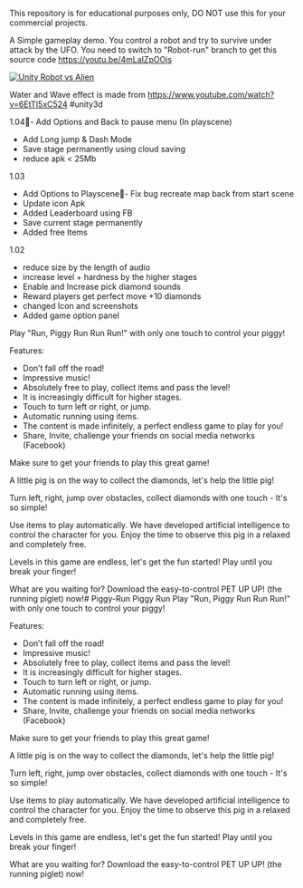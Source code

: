 This repository is for educational purposes only, DO NOT use this for your commercial projects.

A Simple gameplay demo. You control a robot and try to survive under attack by the UFO.
 You need to switch to "Robot-run" branch to get this source code
https://youtu.be/4mLaIZpOOjs

[![Unity Robot vs Alien](https://img.youtube.com/vi/4mLaIZpOOjs/0.jpg)](https://www.youtube.com/watch?v=4mLaIZpOOjs)

Water and Wave effect is made from
https://www.youtube.com/watch?v=6EtTI5xC524
#unity3d

1.04- Add Options and Back to pause menu (In playscene)
- Add Long jump & Dash Mode
- Save stage permanently using cloud saving
- reduce apk < 25Mb

1.03
- Add Options to Playscene- Fix bug recreate map back from start scene
- Update icon Apk
- Added Leaderboard using FB
- Save current stage permanently 
- Added free Items

1.02
- reduce size by the length of audio
- increase level + hardness by the higher stages
- Enable and Increase pick diamond sounds
- Reward players get perfect move +10 diamonds
- changed Icon and screenshots
- Added game option panel

Play "Run, Piggy Run Run Run!" with only one touch to control your piggy!

Features:
- Don’t fall off the road!
- Impressive music!
- Absolutely free to play, collect items and pass the level!
- It is increasingly difficult for higher stages.
- Touch to turn left or right, or jump.
- Automatic running using items.
- The content is made infinitely, a perfect endless game to play for you!
- Share, Invite, challenge your friends on social media networks (Facebook)


Make sure to get your friends to play this great game!

A little pig is on the way to collect the diamonds, let's help the little pig!

Turn left, right, jump over obstacles, collect diamonds with one touch - It's so simple!

Use items to play automatically. We have developed artificial intelligence to control the character for you. Enjoy the time to observe this pig in a relaxed and completely free.

Levels in this game are endless, let's get the fun started! Play until you break your finger!

What are you waiting for? Download the easy-to-control PET UP UP! (the running piglet) now!# Piggy-Run
Piggy Run
Play "Run, Piggy Run Run Run!" with only one touch to control your piggy!

Features:
- Don’t fall off the road!
- Impressive music!
- Absolutely free to play, collect items and pass the level!
- It is increasingly difficult for higher stages.
- Touch to turn left or right, or jump.
- Automatic running using items.
- The content is made infinitely, a perfect endless game to play for you!
- Share, Invite, challenge your friends on social media networks (Facebook)


Make sure to get your friends to play this great game!

A little pig is on the way to collect the diamonds, let's help the little pig!

Turn left, right, jump over obstacles, collect diamonds with one touch - It's so simple!

Use items to play automatically. We have developed artificial intelligence to control the character for you. Enjoy the time to observe this pig in a relaxed and completely free.

Levels in this game are endless, let's get the fun started! Play until you break your finger!

What are you waiting for? Download the easy-to-control PET UP UP! (the running piglet) now!

